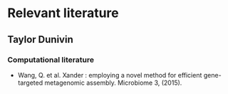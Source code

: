 # Relevant literature
## Taylor Dunivin

### Computational literature
* Wang, Q. et al. Xander : employing a novel method for efficient gene-targeted metagenomic assembly. Microbiome 3, (2015).
